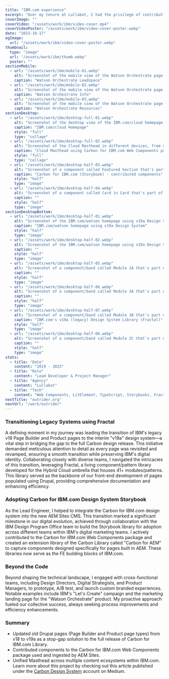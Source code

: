```yaml
---
title: "IBM.com experience"
excerpt: "Over my tenure at Lullabot, I had the privilege of contributing to a groundbreaking project: the transformation of IBM.com. My role evolved from Senior Frontend Developer to Technical Project Manager and eventually Lead Engineer. Although I served as a contractor during this IBM.com engagement, the 4.5 years I spent played a pivotal role in evolving IBM's web experience."
coverImage: ""
coverVideo: "/assets/work/ibm/video-cover.mp4"
coverVideoPoster: "/assets/work/ibm/video-cover-poster.webp"
date: "2023-10-17"
ogImage:
  url: "/assets/work/ibm/video-cover-poster.webp"
thumbnail:
  type: "image"
  url: "/assets/work/ibm/thumb.webp"
  poster: ""
sectionMobile:
  - url: "/assets/work/ibm/mobile-01.webp"
    alt: "Screenshot of the mobile view of the Watson Orchestrate page's Leadspace section"
    caption: "Watson Orchestrate Leadspace"
  - url: "/assets/work/ibm/mobile-02.webp"
    alt: "Screenshot of the mobile view of the Watson Orchestrate page's Info section"
    caption: "Watson Orchestrate Info"
  - url: "/assets/work/ibm/mobile-03.webp"
    alt: "Screenshot of the mobile view of the Watson Orchestrate page's Resources section"
    caption: "Watson Orchestrate Resources"
sectionDesktop:
  - url: "/assets/work/ibm/desktop-full-01.webp"
    alt: "Screenshot of the desktop view of the IBM.com/cloud homepage using Carbon components"
    caption: "IBM.com/cloud Homepage"
    style: "full"
    type: "collage"
  - url: "/assets/work/ibm/desktop-full-02.webp"
    alt: "Screenshot of the Cloud Masthead in different devices, from mobile to desktop"
    caption: "Cloud Masthead using Carbon for IBM.com Web Components package"
    style: "full"
    type: "collage"
  - url: "/assets/work/ibm/desktop-half-03.webp"
    alt: "Screenshot of a component called Featured Section that's part of the Carbon for IBM.com storybook library"
    caption: "Carbon for IBM.com (Storybook) - contributed components"
    style: "half"
    type: "image"
  - url: "/assets/work/ibm/desktop-half-04.webp"
    alt: "Screenshot of a component called Card in Card that's part of the Carbon for IBM.com storybook library"
    caption: ""
    style: "half"
    type: "image"
sectionDesktopBottom:
  - url: "/assets/work/ibm/desktop-half-01.webp"
    alt: "Screenshot of the IBM.com/watson homepage using v19a Design System"
    caption: "IBM.com/watson homepage using v19a Design System"
    style: "half"
    type: "image"
  - url: "/assets/work/ibm/desktop-half-02.webp"
    alt: "Screenshot of the IBM.com/watson homepage using v19a Design System"
    caption: ""
    style: "half"
    type: "image"
  - url: "/assets/work/ibm/desktop-half-05.webp"
    alt: "Screenshot of a component/band called Module 2A that's part of IBM.com's v19a/legacy Design System"
    caption: ""
    style: "half"
    type: "image"
  - url: "/assets/work/ibm/desktop-half-06.webp"
    alt: "Screenshot of a component/band called Module 3A that's part of IBM.com's v19a/legacy Design System"
    caption: ""
    style: "half"
    type: "image"
  - url: "/assets/work/ibm/desktop-half-07.webp"
    alt: "Screenshot of a component/band called Module 1B that's part of IBM.com's v19a/legacy Design System"
    caption: "IBM.com's v19a (legacy) Design System Library (Fractal)"
    style: "half"
    type: "image"
  - url: "/assets/work/ibm/desktop-half-08.webp"
    alt: "Screenshot of a component/band called Module 2C that's part of IBM.com's v19a/legacy Design System"
    caption: ""
    style: "half"
    type: "image"
stats:
  - title: "Date"
    content: "2019 - 2023"
  - title: "Role"
    content: "Lead Developer & Project Manager"
  - title: "Agency"
    content: "Lullabot"
  - title: "Tech"
    content: "Web Components, LitElement, TypeScript, Storybooks, Fractal, Drupal, Twig"
nextTitle: "outrider.org"
nextUrl: "/work/outrider"
---
```

### Transitioning Legacy Systems using Fractal

A defining moment in my journey was leading the transition of IBM's legacy v18 Page Builder and Product pages to the interim "v19a" design system—a vital step in bridging the gap to the full Carbon design release. This initiative demanded meticulous attention to detail as every page was revisited and revamped, ensuring a smooth transition while preserving IBM's digital identity. Collaborating closely with diverse teams, I navigated the intricacies of this transition, leveraging Fractal, a living component/pattern library developed for the Hybrid Cloud umbrella that houses 41+ modules/patterns. This library served as the backbone of our front-end development of pages populated using Drupal, providing comprehensive documentation and enhancing efficiency.

### Adopting Carbon for IBM.com Design System Storybook

As the Lead Engineer, I helped to integrate the Carbon for IBM.com design system into the new AEM Sites CMS. This transition marked a significant milestone in our digital evolution, achieved through collaboration with the IBM Design Program Office team to build the Storybook library for adoption across different teams within IBM's digital marketing teams. I actively contributed to the Carbon for IBM.com Web Components package and created an extension library of the Carbon Library called "Carbon for AEM" to capture components designed specifically for pages built in AEM. These libraries now serve as the FE building blocks of IBM.com.

### Beyond the Code

Beyond shaping the technical landscape, I engaged with cross-functional teams, including Design Directors, Digital Strategists, and Product Managers, to prototype, A/B test, and launch custom branded experiences. Notable examples include IBM's "Let's Create" campaign and the marketing landing page for the "Watson Orchestrate" product. My proactive approach fueled our collective success, always seeking process improvements and efficiency enhancements.

### Summary

- Updated old Drupal pages (Page Builder and Product page types) from v18 to v19a as a stop-gap solution to the full release of Carbon for IBM.com Library.
- Contributed components to the Carbon for IBM.com Web Components package used and ingested by AEM Sites.
- Unified Masthead across multiple content ecosystems within IBM.com. Learn more about this project by checking out this article published under the [Carbon Design System](https://medium.com/carbondesign/deploy-a-shared-navigational-experience-across-multiple-content-ecosystems-within-ibm-com-cloud-522162282aa3) account on Medium.